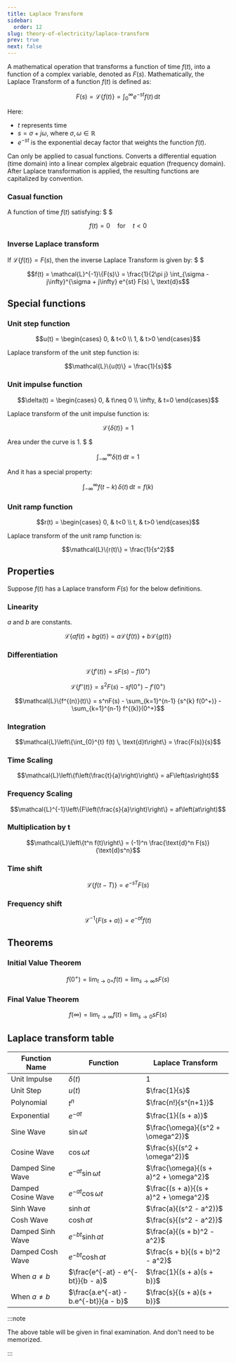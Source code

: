 ```yaml
---
title: Laplace Transform
sidebar:
  order: 12
slug: theory-of-electricity/laplace-transform
prev: true
next: false
---
```


A mathematical operation that transforms a function of time $f(t)$, into a function of a complex variable, denoted as $F(s)$. Mathematically, the Laplace Transform of a function $f(t)$ is defined as:

```math
F(s) = \mathcal{L}\{f(t)\} = \int_{0}^{\infty} e^{-st} f(t) \, \text{d}t
```

Here:

- $t$ represents time
- $s = \sigma + j\omega$, where $\sigma, \omega \in \mathbb{R}$
- $e^{-st}$ is the exponential decay factor that weights the function $f(t)$.

Can only be applied to casual functions. Converts a differential equation (time domain) into a linear complex algebraic equation (frequency domain). After Laplace transformation is applied, the resulting functions are capitalized by convention.

### Casual function

A function of time $f(t)$ satisfying: $ $

```math
f(t) = 0 \quad \text{for} \quad t < 0
```

### Inverse Laplace transform

If $\mathcal{L}\{f(t)\} = F(s)$, then the inverse Laplace Transform is given by: $ $

```math
f(t) = \mathcal{L}^{-1}\{F(s)\} = \frac{1}{2\pi j} \int_{\sigma - j\infty}^{\sigma + j\infty} e^{st} F(s) \, \text{d}s
```

## Special functions

### Unit step function

```math
u(t) =
\begin{cases}
0,  &  t<0 \\
1, & t>0
\end{cases}
```

Laplace transform of the unit step function is:

```math
\mathcal{L}\{u(t)\} = \frac{1}{s}
```

### Unit impulse function

```math
\delta(t) =
\begin{cases}
0,  &  t\neq 0 \\
\infty, & t=0
\end{cases}
```

Laplace transform of the unit impulse function is:

```math
\mathcal{L}\{\delta(t)\} = 1
```

Area under the curve is $1$. $ $

```math
\int_{-\infty}^{\infty} \delta(t)\, \text{d}t = 1
```

And it has a special property:

```math
\int_{-\infty}^{\infty} f(t-k)\,\delta(t)\, \text{d}t = f(k)
```

### Unit ramp function

```math
r(t) =
\begin{cases}
0,  &  t<0 \\
t, & t>0
\end{cases}
```

Laplace transform of the unit ramp function is:

```math
\mathcal{L}\{r(t)\} = \frac{1}{s^2}
```

## Properties

Suppose $f(t)$ has a Laplace transform $F(s)$ for the below definitions.

### Linearity

$a$ and $b$ are constants.

```math
\mathcal{L}\{a f(t) + b g(t)\} = a \mathcal{L}\{f(t)\} + b \mathcal{L}\{g(t)\}
```

### Differentiation

```math
\mathcal{L}\{f'(t)\} = sF(s) - f(0^+)
```

```math
\mathcal{L}\{f''(t)\} = s^2F(s) - sf(0^+) - f'(0^+)
```

```math
\mathcal{L}\{f^{(n)}(t)\} = s^nF(s) - \sum_{k=1}^{n-1} {s^{k} f(0^+)} - \sum_{k=1}^{n-1} f^{(k)}(0^+)
```

### Integration

```math
\mathcal{L}\left\{\int_{0}^{t} f(t) \, \text{d}t\right\} = \frac{F(s)}{s}
```

### Time Scaling

```math
\mathcal{L}\left\{f\left(\frac{t}{a}\right)\right\} = aF\left(as\right)
```

### Frequency Scaling

```math
\mathcal{L}^{-1}\left\{F\left(\frac{s}{a}\right)\right\} = af\left(at\right)
```

### Multiplication by t

```math
\mathcal{L}\left\{t^n f(t)\right\} = (-1)^n \frac{\text{d}^n F(s)}{\text{d}s^n}
```

### Time shift

```math
\mathcal{L}\left\{f(t - T)\right\} = e^{-sT}F(s)
```

### Frequency shift

```math
\mathcal{L}^{-1}\{F(s+a)\} = e^{-at}f(t)
```

## Theorems

### Initial Value Theorem

```math
f(0^+) = 
\lim_{t \to 0+} f(t)
=
\lim_{s \to \infty} sF(s)
```

### Final Value Theorem

```math
f(\infty) =
\lim_{t \to \infty} f(t)=
\lim_{s \to 0} sF(s)
```

## Laplace transform table

<section class="big-equations">

| Function Name      | Function                              | Laplace Transform                      |
| ------------------ | ------------------------------------- | -------------------------------------- |
| Unit Impulse       | $\delta(t)$                           | $1$                                    |
| Unit Step          | $u(t)$                                | $\frac{1}{s}$                          |
| Polynomial         | $t^n$                                 | $\frac{n!}{s^{n+1}}$                   |
| Exponential        | $e^{-at}$                             | $\frac{1}{(s + a)}$                    |
| Sine Wave          | $\sin \omega t$                       | $\frac{\omega}{(s^2 + \omega^2)}$      |
| Cosine Wave        | $\cos \omega t$                       | $\frac{s}{(s^2 + \omega^2)}$           |
| Damped Sine Wave   | $e^{-at} \sin \omega t$               | $\frac{\omega}{(s + a)^2 + \omega^2}$  |
| Damped Cosine Wave | $e^{-at} \cos \omega t$               | $\frac{(s + a)}{(s + a)^2 + \omega^2}$ |
| Sinh Wave          | $\sinh at$                            | $\frac{a}{(s^2 - a^2)}$                |
| Cosh Wave          | $\cosh at$                            | $\frac{s}{(s^2 - a^2)}$                |
| Damped Sinh Wave   | $e^{-bt} \sinh at$                    | $\frac{a}{(s + b)^2 - a^2}$          |
| Damped Cosh Wave   | $e^{-bt} \cosh at$                    | $\frac{s + b}{(s + b)^2 - a^2}$      |
| When $a \neq b$    | $\frac{e^{-at} - e^{-bt}}{b - a}$     | $\frac{1}{(s + a)(s + b)}$             |
| When $a \neq b$    | $\frac{a.e^{-at} - b.e^{-bt}}{a - b}$ | $\frac{s}{(s + a)(s + b)}$             |

</section>

:::note

The above table will be given in final examination. And don't need to be memorized.

:::
